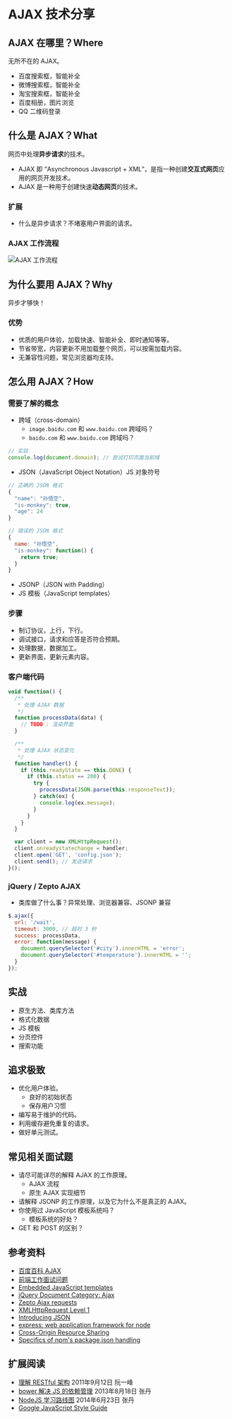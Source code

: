 AJAX 技术分享
===

## AJAX 在哪里？Where

无所不在的 AJAX。

* 百度搜索框，智能补全
* 微博搜索框，智能补全
* 淘宝搜索框，智能补全
* 百度相册，图片浏览
* QQ 二维码登录

## 什么是 AJAX？What

网页中处理**异步请求**的技术。

* AJAX 即 “Asynchronous Javascript + XML”，是指一种创建**交互式网页**应用的网页开发技术。
* AJAX 是一种用于创建快速**动态网页**的技术。

### 扩展

* 什么是异步请求？不堵塞用户界面的请求。

### AJAX 工作流程

![AJAX 工作流程](http://divio.qiniudn.com/Fus2jym7jRIW_gKd5qDpoEtRry26)

## 为什么要用 AJAX？Why

异步才够快！

### 优势

* 优质的用户体验，加载快速、智能补全、即时通知等等。
* 节省带宽，内容更新不用加载整个网页，可以按需加载内容。
* 无兼容性问题，常见浏览器均支持。

## 怎么用 AJAX？How

### 需要了解的概念

* 跨域（cross-domain）
  - `image.baidu.com` 和 `www.baidu.com` 跨域吗？
  - `baidu.com` 和 `www.baidu.com` 跨域吗？

```javascript
// 实验
console.log(document.domain); // 尝试打印页面当前域
```

* JSON（JavaScript Object Notation）JS 对象符号

```javascript
// 正确的 JSON 格式
{
  "name": "孙悟空",
  "is-monkey": true,
  "age": 24
}
```

```javascript
// 错误的 JSON 格式
{
  name: "孙悟空",
  "is-monkey": function() {
    return true;
  }
}
```

* JSONP（JSON with Padding）
* JS 模板（JavaScript templates）

### 步骤

* 制订协议，上行，下行。
* 调试接口，请求和应答是否符合预期。
* 处理数据，数据加工。
* 更新界面，更新元素内容。

### 客户端代码

```javascript
void function() {
  /**
   * 处理 AJAX 数据
   */
  function processData(data) {
    // TODO : 渲染界面
  }

  /**
   * 处理 AJAX 状态变化
   */
  function handler() {
    if (this.readyState == this.DONE) {
      if (this.status == 200) {
        try {
          processData(JSON.parse(this.responseText));
        } catch(ex) {
          console.log(ex.message);
        }
      }
    }
  }

  var client = new XMLHttpRequest();
  client.onreadystatechange = handler;
  client.open('GET', 'config.json');
  client.send(); // 发送请求
}();
```

### jQuery / Zepto AJAX

* 类库做了什么事？异常处理、浏览器兼容、JSONP 兼容

```javascript
$.ajax({
  url: '/wait',
  timeout: 3000, // 超时 3 秒
  success: processData,
  error: function(message) {
    document.querySelector('#city').innerHTML = 'error';
    document.querySelector('#temperature').innerHTML = '';
  }
});
```

## 实战

* 原生方法、类库方法
* 格式化数据
* JS 模板
* 分页控件
* 搜索功能

## 追求极致

* 优化用户体验。
  * 良好的初始状态
  * 保存用户习惯
* 编写易于维护的代码。
* 利用缓存避免重复的请求。
* 做好单元测试。

## 常见相关面试题

* 请尽可能详尽的解释 AJAX 的工作原理。
  * AJAX 流程
  * 原生 AJAX 实现细节
* 请解释 JSONP 的工作原理，以及它为什么不是真正的 AJAX。
* 你使用过 JavaScript 模板系统吗？
  * 模板系统的好处？
* GET 和 POST 的区别？

## 参考资料

* [百度百科 AJAX](http://baike.baidu.com/subview/1641/5762264.htm)
* [前端工作面试问题](https://github.com/darcyclarke/Front-end-Developer-Interview-Questions/tree/master/Chinese)
* [Embedded JavaScript templates](https://github.com/visionmedia/ejs)
* [jQuery Document Category: Ajax](http://api.jquery.com/category/ajax/)
* [Zepto Ajax requests](http://zeptojs.com/#$.ajax)
* [XMLHttpRequest Level 1](http://www.w3.org/TR/XMLHttpRequest/)
* [Introducing JSON](http://json.org/)
* [express: web application framework for node](http://expressjs.com/)
* [Cross-Origin Resource Sharing](http://www.w3.org/TR/cors/)
* [Specifics of npm's package.json handling](https://www.npmjs.org/doc/files/package.json.html)

## 扩展阅读

* [理解 RESTful 架构](http://www.ruanyifeng.com/blog/2011/09/restful.html)  2011年9月12日 阮一峰
* [bower 解决 JS 的依赖管理](http://blog.fens.me/nodejs-bower-intro/) 2013年8月18日 张丹
* [NodeJS 学习路线图](http://blog.fens.me/nodejs-roadmap/) 2014年6月23日 张丹
* [Google JavaScript Style Guide](http://google-styleguide.googlecode.com/svn/trunk/javascriptguide.xml)
